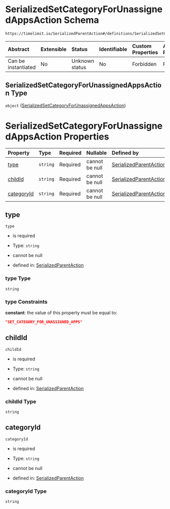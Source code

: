 # SerializedSetCategoryForUnassignedAppsAction Schema

```txt
https://timelimit.io/SerializedParentAction#/definitions/SerializedSetCategoryForUnassignedAppsAction
```

| Abstract            | Extensible | Status         | Identifiable | Custom Properties | Additional Properties | Access Restrictions | Defined In                                                                                        |
| :------------------ | :--------- | :------------- | :----------- | :---------------- | :-------------------- | :------------------ | :------------------------------------------------------------------------------------------------ |
| Can be instantiated | No         | Unknown status | No           | Forbidden         | Forbidden             | none                | [SerializedParentAction.schema.json\*](SerializedParentAction.schema.json "open original schema") |

## SerializedSetCategoryForUnassignedAppsAction Type

`object` ([SerializedSetCategoryForUnassignedAppsAction](serializedparentaction-definitions-serializedsetcategoryforunassignedappsaction.md))

# SerializedSetCategoryForUnassignedAppsAction Properties

| Property                  | Type     | Required | Nullable       | Defined by                                                                                                                                                                                                                                                       |
| :------------------------ | :------- | :------- | :------------- | :--------------------------------------------------------------------------------------------------------------------------------------------------------------------------------------------------------------------------------------------------------------- |
| [type](#type)             | `string` | Required | cannot be null | [SerializedParentAction](serializedparentaction-definitions-serializedsetcategoryforunassignedappsaction-properties-type.md "https://timelimit.io/SerializedParentAction#/definitions/SerializedSetCategoryForUnassignedAppsAction/properties/type")             |
| [childId](#childid)       | `string` | Required | cannot be null | [SerializedParentAction](serializedparentaction-definitions-serializedsetcategoryforunassignedappsaction-properties-childid.md "https://timelimit.io/SerializedParentAction#/definitions/SerializedSetCategoryForUnassignedAppsAction/properties/childId")       |
| [categoryId](#categoryid) | `string` | Required | cannot be null | [SerializedParentAction](serializedparentaction-definitions-serializedsetcategoryforunassignedappsaction-properties-categoryid.md "https://timelimit.io/SerializedParentAction#/definitions/SerializedSetCategoryForUnassignedAppsAction/properties/categoryId") |

## type

`type`

- is required

- Type: `string`

- cannot be null

- defined in: [SerializedParentAction](serializedparentaction-definitions-serializedsetcategoryforunassignedappsaction-properties-type.md "https://timelimit.io/SerializedParentAction#/definitions/SerializedSetCategoryForUnassignedAppsAction/properties/type")

### type Type

`string`

### type Constraints

**constant**: the value of this property must be equal to:

```json
"SET_CATEGORY_FOR_UNASSIGNED_APPS"
```

## childId

`childId`

- is required

- Type: `string`

- cannot be null

- defined in: [SerializedParentAction](serializedparentaction-definitions-serializedsetcategoryforunassignedappsaction-properties-childid.md "https://timelimit.io/SerializedParentAction#/definitions/SerializedSetCategoryForUnassignedAppsAction/properties/childId")

### childId Type

`string`

## categoryId

`categoryId`

- is required

- Type: `string`

- cannot be null

- defined in: [SerializedParentAction](serializedparentaction-definitions-serializedsetcategoryforunassignedappsaction-properties-categoryid.md "https://timelimit.io/SerializedParentAction#/definitions/SerializedSetCategoryForUnassignedAppsAction/properties/categoryId")

### categoryId Type

`string`
